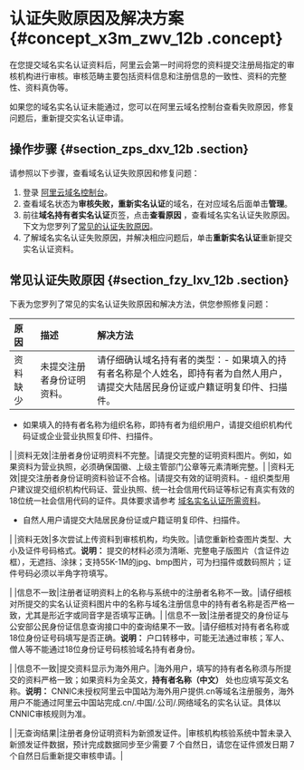 # 认证失败原因及解决方案 {#concept_x3m_zwv_12b .concept}

在您提交域名实名认证资料后，阿里云会第一时间将您的资料提交注册局指定的审核机构进行审核。审核范畴主要包括资料信息和注册信息的一致性、资料的完整性、资料真伪等。

如果您的域名实名认证未能通过，您可以在阿里云域名控制台查看失败原因，修复问题后，重新提交实名认证申请。

## 操作步骤 {#section_zps_dxv_12b .section}

请参照以下步骤，查看域名认证失败原因和修复问题：

1.  登录 [阿里云域名控制台](https://netcn.console.aliyun.com/core/domain/list)。
2.  查看域名状态为**审核失败，重新实名认证**的域名，在对应域名后面单击**管理**。
3.  前往**域名持有者实名认证**页签，点击**查看原因** ，查看域名实名认证失败原因。下文为您罗列了[常见的认证失败原因](#section_fzy_lxv_12b)。
4.  了解域名实名认证失败原因，并解决相应问题后，单击**重新实名认证**重新提交实名认证资料。

## 常见认证失败原因 {#section_fzy_lxv_12b .section}

下表为您罗列了常见的实名认证失败原因和解决方法，供您参照修复问题：

|原因|描述|解决方法|
|:-|:-|:---|
|资料缺少|未提交注册者身份证明资料。|请仔细确认域名持有者的类型：-   如果填入的持有者名称是个人姓名，即持有者为自然人用户，请提交大陆居民身份证或户籍证明复印件、扫描件。
-   如果填入的持有者名称为组织名称，即持有者为组织用户，请提交组织机构代码证或企业营业执照复印件、扫描件。

|
|资料无效|注册者身份证明资料不完整。|请提交完整的证明资料图片。例如，如果资料为营业执照，必须确保国徽、上级主管部门公章等元素清晰完整。|
|资料无效|提交注册者身份证明资料验证不合格。|请提交有效的证明资料。-   组织类型用户建议提交组织机构代码证、营业执照、统一社会信用代码证等标记有真实有效的18位统一社会信用代码的证件。具体要求请参考 [域名实名认证所需资料](https://help.aliyun.com/document_detail/35882.html)。
-   自然人用户请提交大陆居民身份证或户籍证明复印件、扫描件。

|
|资料无效|多次尝试上传资料到审核机构，均失败。|请您重新检查图片类型、大小及证件号码格式。**说明：** 提交的材料必须为清晰、完整电子版图片（含证件边框），无遮挡、涂抹；支持55K-1M的jpg、bmp图片，可为扫描件或数码照片；证件号码必须以半角字符填写。

|
|信息不一致|注册者证明资料上的名称与系统中的注册者名称不一致。|请仔细核对所提交的实名认证资料图片中的名称与域名注册信息中的持有者名称是否严格一致，尤其是形近字或同音字是否填写正确。|
|信息不一致|注册者提交的身份证与公安部公民身份证信息查询接口中的查询结果不一致。|请仔细核对持有者名称或18位身份证号码填写是否正确。**说明：** 户口转移中，可能无法通过审核；军人、僧人等不能通过18位身份证号码核验域名持有者身份。

|
|信息不一致|提交资料显示为海外用户。|海外用户，填写的持有者名称须与所提交的资料严格一致；如果资料为全英文，**持有者名称（中文）** 处也应填写英文名称。**说明：** CNNIC未授权阿里云中国站为海外用户提供.cn等域名注册服务，海外用户不能通过阿里云中国站完成.cn/.中国/.公司/.网络域名的实名认证。具体以CNNIC审核规则为准。

|
|无查询结果|注册者身份证明资料为新颁发证件。|审核机构核验系统中暂未录入新颁发证件数据，预计完成数据同步至少需要 7 个自然日，请您在证件颁发日期 7 个自然日后重新提交审核申请。|

